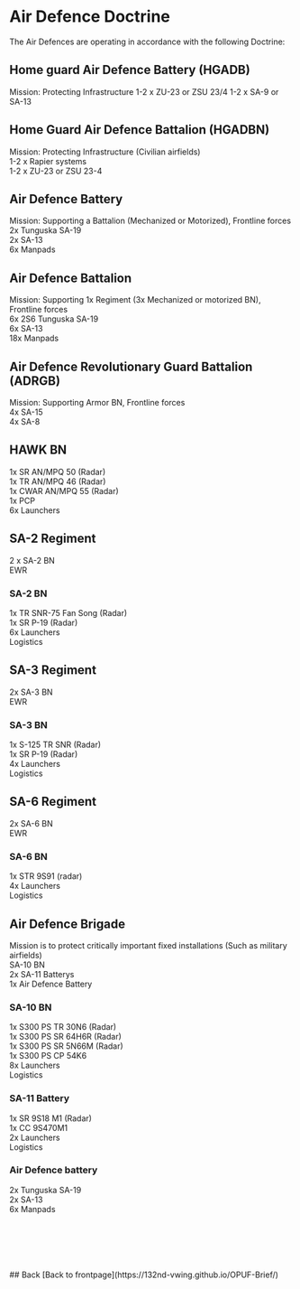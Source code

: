 #  Air Defence Doctrine

The Air Defences are operating in accordance with the following Doctrine:

## Home guard Air Defence Battery (HGADB)<br>
Mission: Protecting Infrastructure
1-2 x ZU-23 or ZSU 23/4
1-2 x SA-9 or SA-13


## Home Guard Air Defence Battalion (HGADBN)<br>
Mission: Protecting Infrastructure (Civilian airfields)<br>
1-2 x Rapier systems<br>
1-2 x ZU-23 or ZSU 23-4<br>





## Air Defence Battery <br>
Mission: Supporting a Battalion (Mechanized or Motorized), Frontline forces<br>
2x Tunguska SA-19<br>
2x SA-13<br>
6x Manpads<br>





## Air Defence Battalion<br>
Mission: Supporting 1x Regiment (3x Mechanized or motorized BN), Frontline forces<br>
6x 2S6 Tunguska SA-19<br>
6x SA-13<br>
18x Manpads<br>





## Air Defence Revolutionary Guard Battalion  (ADRGB) <br>
Mission: Supporting Armor BN, Frontline forces<br>
4x SA-15<br>
4x SA-8<br>





## HAWK BN<br>
1x SR AN/MPQ 50 (Radar)<br>
1x TR AN/MPQ 46 (Radar)<br>
1x CWAR AN/MPQ 55 (Radar)<br>
1x PCP<br>
6x Launchers<br>





## SA-2 Regiment<br>
2 x SA-2 BN<br>
EWR<br>


### SA-2 BN  <br>
1x TR SNR-75 Fan Song (Radar)<br>
1x SR P-19 (Radar)<br>
6x Launchers<br>
Logistics<br>





## SA-3 Regiment<br>
2x SA-3 BN<br>
EWR<br>


### SA-3 BN<br>
1x S-125 TR SNR (Radar)<br>
1x SR P-19  (Radar)<br>
4x Launchers<br>
Logistics<br>





## SA-6 Regiment<br>
2x SA-6 BN<br>
EWR<br>


### SA-6 BN<br>
1x STR 9S91 (radar)<br>
4x Launchers<br>
Logistics<br>





## Air Defence Brigade<br>
Mission is to protect critically important fixed installations (Such as military airfields)<br>
SA-10 BN<br>
2x SA-11 Batterys<br>
1x Air Defence Battery<br>

### SA-10 BN<br>
1x S300 PS TR 30N6 (Radar)<br>
1x S300 PS SR 64H6R (Radar)<br>
1x S300 PS SR 5N66M (Radar)<br>
1x S300 PS CP 54K6<br>
8x Launchers<br>
Logistics<br>



### SA-11 Battery<br>
1x SR 9S18 M1 (Radar)<br>
1x CC 9S470M1<br>
2x Launchers<br>
Logistics<br>



### Air Defence battery<br>
2x Tunguska SA-19<br>
2x SA-13<br>
6x Manpads<br>






<br>
<br>
<br>
<br>
<br>
## Back
[Back to frontpage](https://132nd-vwing.github.io/OPUF-Brief/)